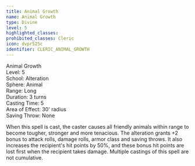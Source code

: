 ```yaml
---
title: Animal Growth
name: Animal Growth
type: Divine
level: 5
highlighted_classes: 
prohibited_classes: Cleric
icon: dvpr525c
identifier: CLERIC_ANIMAL_GROWTH
---
```

Animal Growth  
Level: 5  
School: Alteration  
Sphere: Animal  
Range: Long  
Duration: 3 turns  
Casting Time: 5  
Area of Effect: 30' radius  
Saving Throw: None  
  
When this spell is cast, the caster causes all friendly animals within range to become tougher, stronger and more tenacious. The alteration grants +2 bonus to attack rolls, damage rolls, armor class and saving throws. It also increases the recipient's hit points by 50%, and these bonus hit points are lost first when the recipient takes damage. Multiple castings of this spell are not cumulative.  
